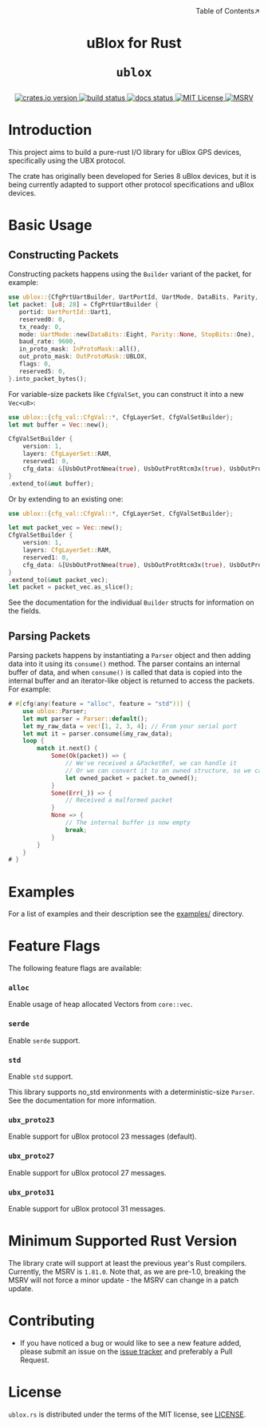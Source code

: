 <div align=right>Table of Contents↗️</div>

<h1 align=center>uBlox for Rust

<code>ublox</code>
</h1>

<div align="center">
    <a href=https://crates.io/crates/ublox>
        <img src=https://img.shields.io/crates/v/ublox.svg alt="crates.io version">
    </a>
    <a href=https://github.com/ublox-rs/ublox/actions/workflows/build.yml>
        <img src=https://github.com/ublox-rs/ublox/actions/workflows/build.yml/badge.svg alt="build status">
    </a>
    <a href=https://docs.rs/ublox/badge.svg>
        <img src=https://docs.rs/ublox/badge.svg alt="docs status">
    </a>
    <a href=https://github.com/ublox-rs/ublox/tree/master/LICENSE>
        <img src=https://img.shields.io/badge/license-MIT-blue.svg alt="MIT License">
    </a>
    <a href=https://www.whatrustisit.com>
        <img src=https://img.shields.io/badge/minimum%20rustc-1.81-blue?logo=rust alt="MSRV">
    </a>
</div>

# Introduction

This project aims to build a pure-rust I/O library for uBlox GPS devices, specifically using the UBX protocol.

The crate has originally been developed for Series 8 uBlox devices, but it is being currently adapted to support other protocol specifications and uBlox devices.

# Basic Usage

## Constructing Packets

Constructing packets happens using the `Builder` variant of the packet, for example:

```rust
use ublox::{CfgPrtUartBuilder, UartPortId, UartMode, DataBits, Parity, StopBits, InProtoMask, OutProtoMask};
let packet: [u8; 28] = CfgPrtUartBuilder {
   portid: UartPortId::Uart1,
   reserved0: 0,
   tx_ready: 0,
   mode: UartMode::new(DataBits::Eight, Parity::None, StopBits::One),
   baud_rate: 9600,
   in_proto_mask: InProtoMask::all(),
   out_proto_mask: OutProtoMask::UBLOX,
   flags: 0,
   reserved5: 0,
}.into_packet_bytes();
```

For variable-size packets like `CfgValSet`, you can construct it into a new `Vec<u8>`:

```rust
use ublox::{cfg_val::CfgVal::*, CfgLayerSet, CfgValSetBuilder};
let mut buffer = Vec::new();

CfgValSetBuilder {
    version: 1,
    layers: CfgLayerSet::RAM,
    reserved1: 0,
    cfg_data: &[UsbOutProtNmea(true), UsbOutProtRtcm3x(true), UsbOutProtUbx(true)],
}
.extend_to(&mut buffer);
```

Or by extending to an existing one:

```rust
use ublox::{cfg_val::CfgVal::*, CfgLayerSet, CfgValSetBuilder};

let mut packet_vec = Vec::new();
CfgValSetBuilder {
    version: 1,
    layers: CfgLayerSet::RAM,
    reserved1: 0,
    cfg_data: &[UsbOutProtNmea(true), UsbOutProtRtcm3x(true), UsbOutProtUbx(true)],
}
.extend_to(&mut packet_vec);
let packet = packet_vec.as_slice();
```
See the documentation for the individual `Builder` structs for information on the fields.

## Parsing Packets

Parsing packets happens by instantiating a `Parser` object and then adding data into it using its `consume()` method. The parser contains an internal buffer of data, and when `consume()` is called that data is copied into the internal buffer and an iterator-like object is returned to access the packets. For example:

```rust
# #[cfg(any(feature = "alloc", feature = "std"))] {
    use ublox::Parser;
    let mut parser = Parser::default();
    let my_raw_data = vec![1, 2, 3, 4]; // From your serial port
    let mut it = parser.consume(&my_raw_data);
    loop {
        match it.next() {
            Some(Ok(packet)) => {
                // We've received a &PacketRef, we can handle it
                // Or we can convert it to an owned structure, so we can move it
                let owned_packet = packet.to_owned();
            }
            Some(Err(_)) => {
                // Received a malformed packet
            }
            None => {
                // The internal buffer is now empty
                break;
            }
        }
    }
# }
```

# Examples

For a list of examples and their description see the [examples/](./examples/README.md) directory. 

# Feature Flags

The following feature flags are available:

### `alloc`

Enable usage of heap allocated Vectors from `core::vec`. 

### `serde`

Enable `serde` support. 

### `std`

Enable `std` support. 

This library supports no_std environments with a deterministic-size `Parser`. See the documentation for more information.

### `ubx_proto23`

Enable support for uBlox protocol 23 messages (default).

### `ubx_proto27`

Enable support for uBlox protocol 27 messages. 

### `ubx_proto31`

Enable support for uBlox protocol 31 messages. 

# Minimum Supported Rust Version

The library crate will support at least the previous year's Rust compilers. Currently, the MSRV is `1.81.0`. Note that, as we are pre-1.0, breaking the MSRV will not force a minor update - the MSRV can change in a patch update.

# Contributing

* If you have noticed a bug or would like to see a new feature added, please submit an issue on the [issue tracker](https://github.com/ublox-rs/ublox/issues) and preferably a Pull Request.

# License

`ublox.rs` is distributed under the terms of the MIT license, see [LICENSE](https://github.com/ublox-rs/ublox/tree/master/LICENSE).
